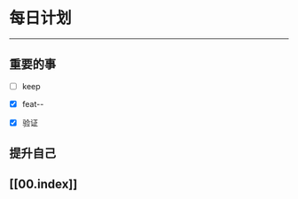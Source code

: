 
# 每日计划
---
## 重要的事

- [ ]  keep
- [x]  feat--
- [x]  验证



## 提升自己

  



## [[00.index]]










